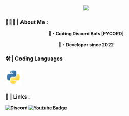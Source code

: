 <div id="header" align="center">
  <img src="https://user-images.githubusercontent.com/116375170/213848425-21b78e87-da02-49dd-9f25-2a8273b96101.gif" width="150"/>
</div>




### 👨🏻‍💻 | About Me :


<p align="center"><b>🤖・Coding Discord Bots [PYCORD]     <b/><p/>
<p align="center"><b>📖・Developer since 2022<b/><p/



---
### 🛠️ | Coding Languages


  <img src="https://github.com/devicons/devicon/blob/master/icons/python/python-original.svg" width="50"/>


### 🔗 | Links :

![Discord](https://discord.com/api/guilds/1047111184064716861/embed.png)  <a href="https://www.youtube.com/channel/UCB2p4JH6PtbsKNgO-A71NqQ">
    <img src="https://img.shields.io/badge/YouTube-red?style=for-the-badge&logo=youtube&logoColor=white" alt="Youtube Badge"/> 





